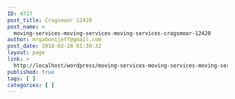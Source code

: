 ```yaml
---
ID: 4727
post_title: Cragsmoor 12420
post_name: >
  moving-services-moving-services-moving-services-cragsmoor-12420
author: mrgabonijeff@gmail.com
post_date: 2018-03-28 01:38:32
layout: page
link: >
  http://localhost/wordpress/moving-services-moving-services-moving-services-cragsmoor-12420/
published: true
tags: [ ]
categories: [ ]
---
```

